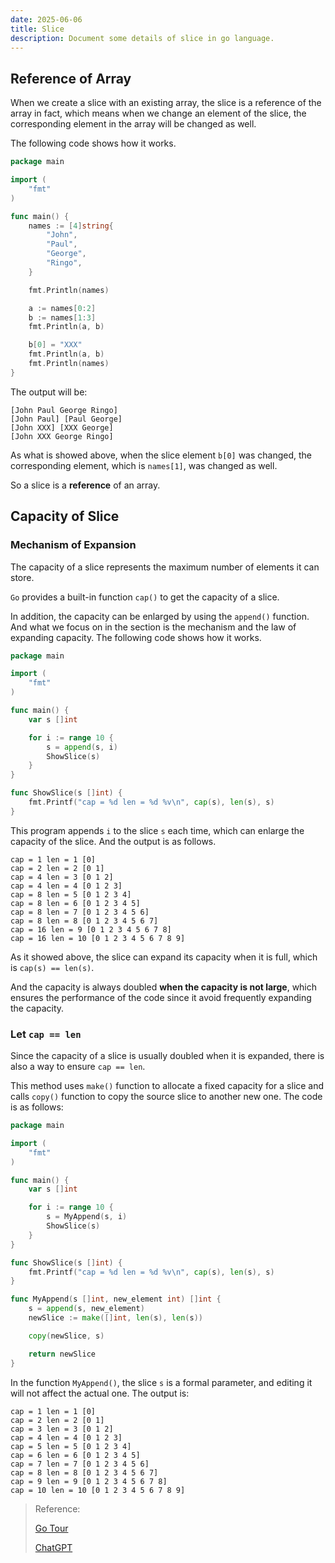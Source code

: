 ```yaml
---
date: 2025-06-06
title: Slice
description: Document some details of slice in go language.
---
```


## Reference of Array

When we create a slice with an existing array, the slice is a reference of the array in fact, which means when we change an element of the slice, the corresponding element in the array will be changed as well.

The following code shows how it works.

```go
package main

import (
	"fmt"
)

func main() {
	names := [4]string{
		"John",
		"Paul",
		"George",
		"Ringo",
	}

	fmt.Println(names)

	a := names[0:2]
	b := names[1:3]
	fmt.Println(a, b)

	b[0] = "XXX"
	fmt.Println(a, b)
	fmt.Println(names)
}

```

The output will be:

```text
[John Paul George Ringo]
[John Paul] [Paul George]
[John XXX] [XXX George]
[John XXX George Ringo]
```

As what is showed above, when the slice element `b[0]` was changed, the corresponding element, which is `names[1]`, was changed as well.

So a slice is a **reference** of an array.

## Capacity of Slice

### Mechanism of Expansion

The capacity of a slice represents the maximum number of elements it can store.

`Go` provides a built-in function `cap()` to get the capacity of a slice.

In addition, the capacity can be enlarged by using the `append()` function. And what we focus on in the section is the mechanism and the law of expanding capacity. The following code shows how it works.

```go
package main

import (
	"fmt"
)

func main() {
	var s []int

	for i := range 10 {
		s = append(s, i)
		ShowSlice(s)
	}
}

func ShowSlice(s []int) {
	fmt.Printf("cap = %d len = %d %v\n", cap(s), len(s), s)
}
```

This program appends `i` to the slice `s` each time, which can enlarge the capacity of the slice. And the output is as follows.

```text
cap = 1 len = 1 [0]
cap = 2 len = 2 [0 1]
cap = 4 len = 3 [0 1 2]
cap = 4 len = 4 [0 1 2 3]
cap = 8 len = 5 [0 1 2 3 4]
cap = 8 len = 6 [0 1 2 3 4 5]
cap = 8 len = 7 [0 1 2 3 4 5 6]
cap = 8 len = 8 [0 1 2 3 4 5 6 7]
cap = 16 len = 9 [0 1 2 3 4 5 6 7 8]
cap = 16 len = 10 [0 1 2 3 4 5 6 7 8 9]
```

As it showed above, the slice can expand its capacity when it is full, which is `cap(s) == len(s)`.

And the capacity is always doubled **when the capacity is not large**, which ensures the performance of the code since it avoid frequently expanding the capacity.

### Let `cap == len`

Since the capacity of a slice is usually doubled when it is expanded, there is also a way to ensure `cap == len`.

This method uses `make()` function to allocate a fixed capacity for a slice and calls `copy()` function to copy the source slice to another new one. The code is as follows:

```go
package main

import (
	"fmt"
)

func main() {
	var s []int

	for i := range 10 {
		s = MyAppend(s, i)
		ShowSlice(s)
	}
}

func ShowSlice(s []int) {
	fmt.Printf("cap = %d len = %d %v\n", cap(s), len(s), s)
}

func MyAppend(s []int, new_element int) []int {
	s = append(s, new_element)
	newSlice := make([]int, len(s), len(s))

	copy(newSlice, s)

	return newSlice
}
```

In the function `MyAppend()`, the slice `s` is a formal parameter, and editing it will not affect the actual one. The output is:

```text
cap = 1 len = 1 [0]
cap = 2 len = 2 [0 1]
cap = 3 len = 3 [0 1 2]
cap = 4 len = 4 [0 1 2 3]
cap = 5 len = 5 [0 1 2 3 4]
cap = 6 len = 6 [0 1 2 3 4 5]
cap = 7 len = 7 [0 1 2 3 4 5 6]
cap = 8 len = 8 [0 1 2 3 4 5 6 7]
cap = 9 len = 9 [0 1 2 3 4 5 6 7 8]
cap = 10 len = 10 [0 1 2 3 4 5 6 7 8 9]
```

> Reference:
>
> [Go Tour](https://go.dev/tour/moretypes/8)
>
> [ChatGPT](https://chatgpt.com)
